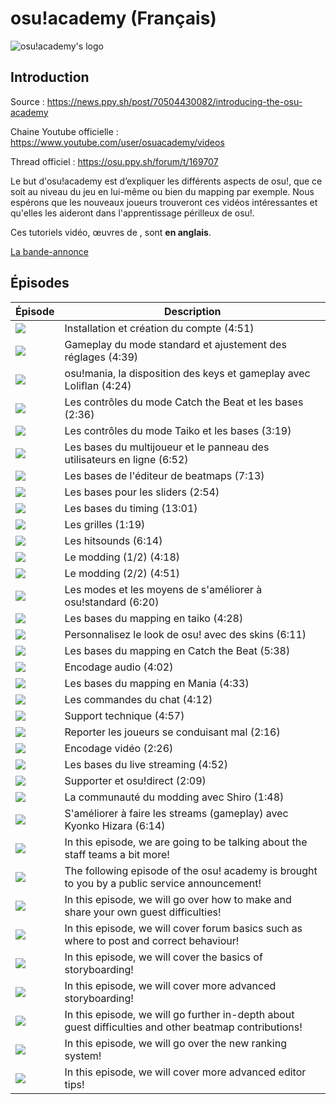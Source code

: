 osu!academy (Français)
=========================

![osu!academy's logo](./img/osu!academy-logo.png "osu!academy logo")

Introduction
-------------

Source : <https://news.ppy.sh/post/70504430082/introducing-the-osu-academy>

Chaine Youtube officielle : <https://www.youtube.com/user/osuacademy/videos>

Thread officiel : <https://osu.ppy.sh/forum/t/169707>

Le but d'osu!academy est d’expliquer les différents aspects de osu!, que ce soit au niveau du jeu en lui-même ou bien du mapping par exemple. Nous espérons que les nouveaux joueurs trouveront ces vidéos intéressantes et qu'elles les aideront dans l'apprentissage périlleux de osu!.

Ces tutoriels vidéo, œuvres de , sont **en anglais**.

[La bande-annonce](https://www.youtube.com/watch?v=z5gy34k3RI0&feature=c4-overview&list=UUMeRgqzTfC5ja40B6kM6pdg)

Épisodes
---------

| Épisode                                                                                         | Description                                                                                            |
|-------------------------------------------------------------------------------------------------|--------------------------------------------------------------------------------------------------------|
| [![](/wiki/Announcements/osu!academy/img/Academy_1.png)](https://www.youtube.com/watch?v=cz522ZAs5aQ "Épisode 1")     | Installation et création du compte (4:51)                                                              |
| [![](/wiki/Announcements/osu!academy/img/Academy_2.png)](https://www.youtube.com/watch?v=mswLEXK0eDk "Épisode 2")     | Gameplay du mode standard et ajustement des réglages (4:39)                                            |
| [![](/wiki/Announcements/osu!academy/img/Academy_3.png)](https://www.youtube.com/watch?v=UAomychlbic "Épisode 3")     | osu!mania, la disposition des keys et gameplay avec Loliflan (4:24)                                    |
| [![](/wiki/Announcements/osu!academy/img/Academy_4.png)](https://www.youtube.com/watch?v=6WKZE2HPOK8 "Épisode 4")     | Les contrôles du mode Catch the Beat et les bases (2:36)                                               |
| [![](/wiki/Announcements/osu!academy/img/Academy_5.png)](https://www.youtube.com/watch?v=f_uSO2ESCRI "Épisode 5")     | Les contrôles du mode Taiko et les bases (3:19)                                                        |
| [![](/wiki/Announcements/osu!academy/img/Academy_6.png)](https://www.youtube.com/watch?v=cyYRl-a5xII "Épisode 6")     | Les bases du multijoueur et le panneau des utilisateurs en ligne (6:52)                                |
| [![](/wiki/Announcements/osu!academy/img/Academy_7-0.png)](https://www.youtube.com/watch?v=WKS8Zhut9XU "Épisode 7-0") | Les bases de l'éditeur de beatmaps (7:13)                                                              |
| [![](/wiki/Announcements/osu!academy/img/Academy_7-1.png)](https://www.youtube.com/watch?v=RKLanv4pvJc "Épisode 7-1") | Les bases pour les sliders (2:54)                                                                      |
| [![](/wiki/Announcements/osu!academy/img/Academy_7-2.png)](https://www.youtube.com/watch?v=8nsbrOhLE9w "Épisode 7-2") | Les bases du timing (13:01)                                                                            |
| [![](/wiki/Announcements/osu!academy/img/Academy_7-3.png)](https://www.youtube.com/watch?v=MhIuPvQjLbU "Épisode 7-3") | Les grilles (1:19)                                                                                     |
| [![](/wiki/Announcements/osu!academy/img/Academy_8.png)](https://www.youtube.com/watch?v=PFEYlQfiJHQ "Épisode 8")     | Les hitsounds (6:14)                                                                                   |
| [![](/wiki/Announcements/osu!academy/img/Academy_9.png)](https://www.youtube.com/watch?v=bTGBspoMFVA "Épisode 9")     | Le modding (1/2) (4:18)                                                                                |
| [![](/wiki/Announcements/osu!academy/img/Academy_10.png)](https://www.youtube.com/watch?v=bTGBspoMFVA "Épisode 10")   | Le modding (2/2) (4:51)                                                                                |
| [![](/wiki/Announcements/osu!academy/img/Academy_11.png)](https://www.youtube.com/watch?v=j8fpJKCjTvM "Épisode 11")   | Les modes et les moyens de s'améliorer à osu!standard (6:20)                                           |
| [![](/wiki/Announcements/osu!academy/img/Academy_12.png)](https://www.youtube.com/watch?v=8reEFNk5kQY "Épisode 12")   | Les bases du mapping en taiko (4:28)                                                                   |
| [![](/wiki/Announcements/osu!academy/img/Academy_13.png)](https://www.youtube.com/watch?v=oUvCBsGyTtw "Épisode 13")   | Personnalisez le look de osu! avec des skins (6:11)                                                    |
| [![](/wiki/Announcements/osu!academy/img/Academy_14.png)](https://www.youtube.com/watch?v=dyDMyB9D420 "Épisode 14")   | Les bases du mapping en Catch the Beat (5:38)                                                          |
| [![](/wiki/Announcements/osu!academy/img/Academy_15.png)](https://www.youtube.com/watch?v=muu3HkG38kk "Épisode 15")   | Encodage audio (4:02)                                                                                  |
| [![](/wiki/Announcements/osu!academy/img/Academy_16.png)](https://www.youtube.com/watch?v=uTnO_7bMV44 "Épisode 16")   | Les bases du mapping en Mania (4:33)                                                                   |
| [![](/wiki/Announcements/osu!academy/img/Academy_17.png)](https://www.youtube.com/watch?v=yWqRJZ5FX5Y "Épisode 17")   | Les commandes du chat (4:12)                                                                           |
| [![](/wiki/Announcements/osu!academy/img/Academy_18.png)](https://www.youtube.com/watch?v=Ywu3PZGYPxs "Épisode 18")   | Support technique (4:57)                                                                               |
| [![](/wiki/Announcements/osu!academy/img/Academy_19.png)](https://www.youtube.com/watch?v=ZoBAZCl9wXY "Épisode 19")   | Reporter les joueurs se conduisant mal (2:16)                                                          |
| [![](/wiki/Announcements/osu!academy/img/Academy_20.png)](https://www.youtube.com/watch?v=exyuI9lv_OI "Épisode 20")   | Encodage vidéo (2:26)                                                                                  |
| [![](/wiki/Announcements/osu!academy/img/Academy_21.png)](https://www.youtube.com/watch?v=59Tm9LvYk3Q "Épisode 21")   | Les bases du live streaming (4:52)                                                                     |
| [![](/wiki/Announcements/osu!academy/img/Academy_22.png)](https://www.youtube.com/watch?v=ec0pLh4U8eY "Épisode 22")   | Supporter et osu!direct (2:09)                                                                         |
| [![](/wiki/Announcements/osu!academy/img/Academy_23.png)](https://www.youtube.com/watch?v=MxlB__wjt9A "Épisode 23")   | La communauté du modding avec Shiro (1:48)                                                             |
| [![](/wiki/Announcements/osu!academy/img/Academy_24.png)](https://www.youtube.com/watch?v=pq33jvMitRk "Épisode 24")   | S'améliorer à faire les streams (gameplay) avec Kyonko Hizara (6:14)                                   |
| [![](/wiki/Announcements/osu!academy/img/Academy_25.png)](https://www.youtube.com/watch?v=sgcdrxevAT4 "Épisode 25")   | In this episode, we are going to be talking about the staff teams a bit more!                          |
| [![](/wiki/Announcements/osu!academy/img/Academy_26.png)](https://www.youtube.com/watch?v=y61v2QCHlpY "Épisode 26")   | The following episode of the osu! academy is brought to you by a public service announcement!          |
| [![](/wiki/Announcements/osu!academy/img/Academy_27.png)](https://www.youtube.com/watch?v=nXWA1Qh9bT8 "Épisode 27")   | In this episode, we will go over how to make and share your own guest difficulties!                    |
| [![](/wiki/Announcements/osu!academy/img/Academy_28.png)](https://www.youtube.com/watch?v=PEZFOM8NKtw "Épisode 28")   | In this episode, we will cover forum basics such as where to post and correct behaviour!               |
| [![](/wiki/Announcements/osu!academy/img/Academy_29.png)](https://www.youtube.com/watch?v=uvCRwcyJ4TA "Épisode 29")   | In this episode, we will cover the basics of storyboarding!                                            |
| [![](/wiki/Announcements/osu!academy/img/Academy_30.png)](https://www.youtube.com/watch?v=EvICgPuOylk "Épisode 30")   | In this episode, we will cover more advanced storyboarding!                                            |
| [![](/wiki/Announcements/osu!academy/img/Academy_31.png)](https://www.youtube.com/watch?v=s2ZK4o8V5tI "Épisode 31")   | In this episode, we will go further in-depth about guest difficulties and other beatmap contributions! |
| [![](/wiki/Announcements/osu!academy/img/Academy_32.png)](https://www.youtube.com/watch?v=wa_hNegtBw0 "Épisode 32")   | In this episode, we will go over the new ranking system!                                               |
| [![](/wiki/Announcements/osu!academy/img/Academy_33.png)](https://www.youtube.com/watch?v=_-Xke2bqzok "Épisode 33")   | In this episode, we will cover more advanced editor tips!                                              |
